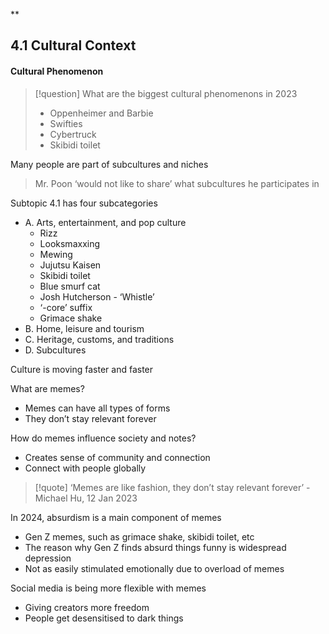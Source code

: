 **

## 4.1 Cultural Context

#### Cultural Phenomenon

>[!question] What are the biggest cultural phenomenons in 2023
>- Oppenheimer and Barbie
>- Swifties
>- Cybertruck
>- Skibidi toilet


Many people are part of subcultures and niches

> Mr. Poon ‘would not like to share’ what subcultures he participates in

Subtopic 4.1 has four subcategories
- A. Arts, entertainment, and pop culture
	- Rizz
	- Looksmaxxing
	- Mewing
	- Jujutsu Kaisen
	- Skibidi toilet
	- Blue smurf cat
	- Josh Hutcherson - ‘Whistle’
	- ‘-core’ suffix
	- Grimace shake
- B. Home, leisure and tourism
- C. Heritage, customs, and traditions
- D. Subcultures

Culture is moving faster and faster 

What are memes?
- Memes can have all types of forms
- They don’t stay relevant forever

How do memes influence society and notes?
- Creates sense of community and connection
- Connect with people globally

>[!quote]
>‘Memes are like fashion, they don’t stay relevant forever’ -Michael Hu, 12 Jan 2023

In 2024, absurdism is a main component of memes
- Gen Z memes, such as grimace shake, skibidi toilet, etc
- The reason why Gen Z finds absurd things funny is widespread depression
- Not as easily stimulated emotionally due to overload of memes

Social media is being more flexible with memes
- Giving creators more freedom
- People get desensitised to dark things
